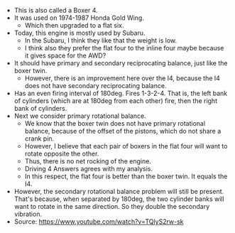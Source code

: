 - This is also called a Boxer 4.
- It was used on 1974-1987 Honda Gold Wing.
  - Which then upgraded to a flat six.
- Today, this engine is mostly used by Subaru.
  - In the Subaru, I think they like that the weight is low.
  - I think also they prefer the flat four to the inline four maybe
    because it gives space for the AWD?
- It should have primary and secondary reciprocating balance, just like
  the boxer twin.
  - However, there is an improvement here over the I4, because the I4
    does not have secondary reciprocating balance.
- Has an even firing interval of 180deg. Fires 1-3-2-4. That is, the
  left bank of cylinders (which are at 180deg from each other) fire,
  then the right bank of cylinders.
- Next we consider primary rotational balance.
  - We know that the boxer twin does not have primary rotational
    balance, because of the offset of the pistons, which do not share a
    crank pin.
  - However, I believe that each pair of boxers in the flat four will
    want to rotate opposite the other.
  - Thus, there is no net rocking of the engine.
  - Driving 4 Answers agrees with my analysis.
  - In this respect, the flat four is better than the boxer twin. It
    equals the I4.
- However, the secondary rotational balance problem will still be
  present. That's because, when separated by 180deg, the two cylinder
  banks will want to rotate in the same direction. So they double the
  secondary vibration.
- Source: https://www.youtube.com/watch?v=TQlyS2rw-sk
